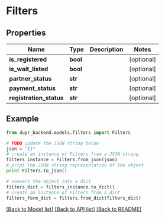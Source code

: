 # Filters


## Properties
Name | Type | Description | Notes
------------ | ------------- | ------------- | -------------
**is_registered** | **bool** |  | [optional] 
**is_wait_listed** | **bool** |  | [optional] 
**partner_status** | **str** |  | [optional] 
**payment_status** | **str** |  | [optional] 
**registration_status** | **str** |  | [optional] 

## Example

```python
from dupr_backend.models.filters import Filters

# TODO update the JSON string below
json = "{}"
# create an instance of Filters from a JSON string
filters_instance = Filters.from_json(json)
# print the JSON string representation of the object
print Filters.to_json()

# convert the object into a dict
filters_dict = filters_instance.to_dict()
# create an instance of Filters from a dict
filters_form_dict = filters.from_dict(filters_dict)
```
[[Back to Model list]](../README.md#documentation-for-models) [[Back to API list]](../README.md#documentation-for-api-endpoints) [[Back to README]](../README.md)


